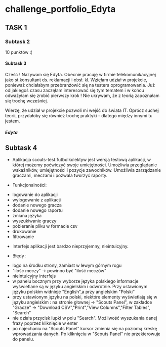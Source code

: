 # challenge_portfolio_Edyta
## TASK 1
### Subtask 2
10 punktów :) 
#### Subtask 3

Cześć ! Nazywam się Edyta. Obecnie pracuję w firmie telekomunikacyjnej jako st.konsultant ds. reklamacji i obsł. kl. Wzięłam udział w projekcie, ponieważ chciałabym przebranżowić się na testera oprogramowania. Już od jakiegoś czasu zaczęłam interesować się tym tematem i w końcu odważyłam się zrobić pierwszy krok ! Nie ukrywam, że z teorią zapoznałam się trochę wcześniej. 

Wierzę, że udział w projekcie pozwoli mi wejść do świata IT. Oprócz suchej teorii, przydałoby się również trochę praktyki - dlatego między innymi tu jestem. 

##### Edyta 

## Subtask 4

* Aplikacja scouts-test.futbolkolektyw jest wersją testową aplikacji, w której możemy poćwiczyć swoje umiejętności. Umożliwia przeglądanie wskaźników, umiejętności i pozycje zawodników. Umożliwia zarządzanie graczami, meczami i pozwala tworzyć raporty.

* Funkcjonalności:

- logowanie do aplikacji
- wylogowanie z aplikacji
- dodanie nowego gracza
- dodanie nowego raportu 
- zmiana języka
- wyszukiwanie graczy
- pobieranie pliku w formacie csv
- drukowanie
- filtrowanie 

* Interfejs aplikacji jest bardzo nieprzyjemny, nieintuicyjny.

* Błędy :
- logo na środku strony, zamiast w lewym górnym rogu
- "ilość meczy" -> powinno być "ilość meczów"
- nieintuicyjny interfejs
- w panelu bocznym przy wyborze języka polskiego informacje wyświetlane są w języku angielskim i odwrotnie. Przy ustawionym języku polskim widnieje "English",a przy angielskim "Polski"
- przy ustawionym języku na polski, niektóre elementy wyświetlają się w języku angielskim : na stronie głownej -> "Scouts Panel", w zakładce "Gracze" -> "Download CSV","Print","View Columns","Filter Tables", "Search"
- nie działa przycisk lupki w polu "Search". Możliwość wyszukania danej frazy poprzez kliknięcie w enter
- po najechaniu na "Scouts Panel" kursor zmienia się na poziomą kreskę wprowadzania danych. Po kliknięciu w "Scouts Panel" nie przekierowuje do panelu. 
